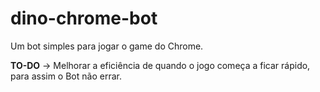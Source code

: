 # dino-chrome-bot
Um bot simples para jogar o game do Chrome.

**TO-DO**
-> Melhorar a eficiência de quando o jogo começa a ficar rápido, para assim o Bot não errar.

